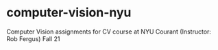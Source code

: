 # computer-vision-nyu
Computer Vision assignments for CV course at NYU Courant (Instructor: Rob Fergus) Fall 21
